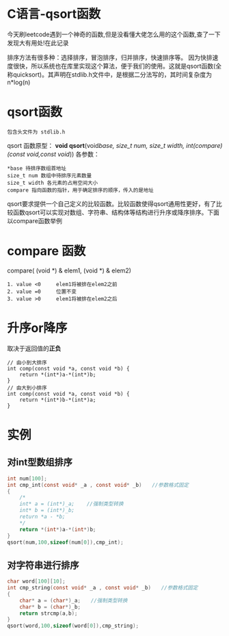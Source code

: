 # C语言-qsort函数


今天刷leetcode遇到一个神奇的函数,但是没看懂大佬怎么用的这个函数,查了一下发现大有用处!在此记录
<!--more--> 

排序方法有很多种：选择排序，冒泡排序，归并排序，快速排序等。 因为快排速度很快，所以系统也在库里实现这个算法，便于我们的使用。这就是qsort函数(全称quicksort)。其声明在stdlib.h文件中，是根据二分法写的，其时间复杂度为n*log(n)
# qsort函数
```
包含头文件为 stdlib.h
```
qsort 函数原型：
**void qsort**(void*base, size_t num, size_t width, int(*compare)(const void*,const void*))
各参数：
```
*base 待排序数组首地址
size_t num 数组中待排序元素数量
size_t width 各元素的占用空间大小
compare 指向函数的指针，用于确定排序的顺序，传入的是地址
```
qsort要求提供一个自己定义的比较函数。比较函数使得qsort通用性更好，有了比较函数qsort可以实现对数组、字符串、结构体等结构进行升序或降序排序。下面以compare函数举例

# compare 函数
compare( (void *) & elem1, (void *) & elem2)
```
1. value <0 	elem1将被排在elem2之前
2. value =0 	位置不变
3. value >0 	elem1将被排在elem2之后
```

# 升序or降序
取决于返回值的**正负**
```
// 由小到大排序
int comp(const void *a, const void *b) {
	return *(int*)a-*(int*)b;
}
// 由大到小排序
int comp(const void *a, const void *b) {
	return *(int*)b-*(int*)a;
}
```
# 实例
## 对int型数组排序
```c
int num[100];
int cmp_int(const void* _a , const void* _b)　　//参数格式固定
{
    /*
    int* a = (int*)_a;    //强制类型转换
    int* b = (int*)_b;
    return *a - *b;
    */
    return *(int*)a-*(int*)b;
}
qsort(num,100,sizeof(num[0]),cmp_int); 
```
## 对字符串进行排序
```c
char word[100][10];
int cmp_string(const void* _a , const void* _b)　　//参数格式固定
{
    char* a = (char*)_a;　　//强制类型转换
    char* b = (char*)_b;
    return strcmp(a,b);
}
qsort(word,100,sizeof(word[0]),cmp_string); 
```

